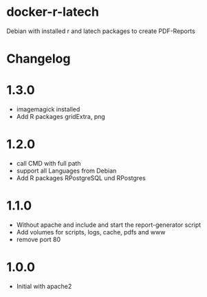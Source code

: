 # docker-r-latech
Debian with installed r and latech packages to create PDF-Reports
# Changelog
# 1.3.0
  * imagemagick installed
  * Add R packages gridExtra, png
# 1.2.0
  * call CMD with full path
  * support all Languages from Debian
  * Add R packages RPostgreSQL und RPostgres
# 1.1.0
  * Without apache and include and start the report-generator script
  * Add volumes for scripts, logs, cache, pdfs and www
  * remove port 80
# 1.0.0
  * Initial with apache2
